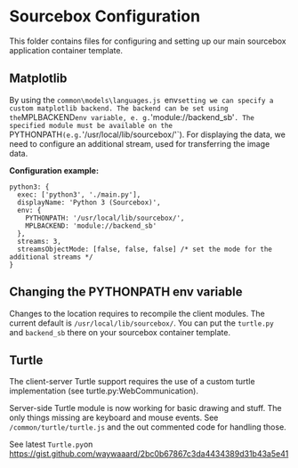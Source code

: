 # Sourcebox Configuration
This folder contains files for configuring and setting up our main sourcebox application container template.

## Matplotlib
By using the `common\models\languages.js `env` setting we can specify a custom matplotlib backend. The backend can be
set using the `MPLBACKEND` env variable, e. g. `'module://backend_sb'`. The specified module must be available on
the `PYTHONPATH` (e.g. `'/usr/local/lib/sourcebox/'`). For displaying the data, we need to configure an additional stream,
 used for transferring the image data.

**Configuration example:**
```
python3: {
  exec: ['python3', './main.py'],
  displayName: 'Python 3 (Sourcebox)',
  env: {
    PYTHONPATH: '/usr/local/lib/sourcebox/',
    MPLBACKEND: 'module://backend_sb'
  },
  streams: 3,
  streamsObjectMode: [false, false, false] /* set the mode for the additional streams */
}
```

## Changing the PYTHONPATH env variable
Changes to the location requires to recompile the client modules. The current default is `/usr/local/lib/sourcebox/`.
You can put the  `turtle.py` and `backend_sb` there on your sourcebox container template.

## Turtle
The client-server Turtle support requires the use of a custom turtle implementation (see turtle.py:WebCommunication).

Server-side Turtle module is now working for basic drawing and stuff.
The only things missing are keyboard and mouse events. See `/common/turtle/turtle.js` and the out commented code for handling
those.

See latest `Turtle.py`on https://gist.github.com/waywaaard/2bc0b67867c3da4434389d31b43a5e41
